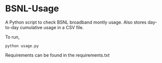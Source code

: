 BSNL-Usage
=============

A Python script to check BSNL broadband montly usage. Also stores day-to-day cumulative usage in a CSV file.

To run,



    python usage.py

Requirements can be found in the requirements.txt